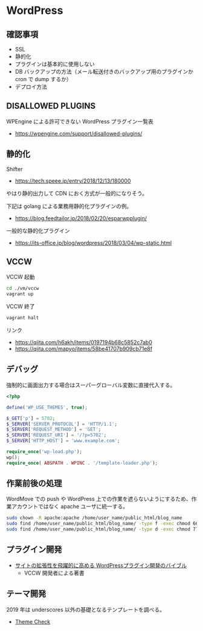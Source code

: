 # WordPress

## 確認事項

- SSL
- 静的化
- プラグインは基本的に使用しない
- DB バックアップの方法（メール転送付きのバックアップ用のプラグインか cron で dump するか）
- デプロイ方法

## DISALLOWED PLUGINS

WPEngine による許可できない WordPress プラグイン一覧表

- <https://wpengine.com/support/disallowed-plugins/>

## 静的化

Shifter

- <https://tech.speee.jp/entry/2018/12/13/180000>

やはり静的出力して CDN におく方式が一般的になりそう。

下記は golang による業務用静的化プラグインの例。

- <https://blog.feedtailor.jp/2018/02/20/esparwpplugin/>

一般的な静的化プラグイン

- <https://its-office.jp/blog/wordpress/2018/03/04/wp-static.html>

## VCCW

VCCW 起動

```bash
cd ./vm/vccw
vagrant up
```

VCCW 終了

```bash
vagrant halt
```

リンク

- <https://qiita.com/h6akh/items/0197194b68c5852c7ab0>
- <https://qiita.com/mapyo/items/58be41707b909cb71e8f>

## デバッグ

強制的に画面出力する場合はスーパーグローバル変数に直接代入する。

```php
<?php

define('WP_USE_THEMES', true);

$_GET['p'] = 5702;
$_SERVER['SERVER_PROTOCOL'] = 'HTTP/1.1';
$_SERVER['REQUEST_METHOD'] = 'GET';
$_SERVER['REQUEST_URI'] = '/?p=5702';
$_SERVER['HTTP_HOST'] = 'www.example.com';

require_once('wp-load.php');
wp();
require_once( ABSPATH . WPINC . '/template-loader.php');
```

## 作業前後の処理

WordMove での push や WordPress 上での作業を遮らないようにするため、作業アカウントではなく apache ユーザに統一する。

```bash
sudo chown -R apache:apache /home/user_name/public_html/blog_name
sudo find /home/user_name/public_html/blog_name/ -type f -exec chmod 664 {} \;
sudo find /home/user_name/public_html/blog_name/ -type d -exec chmod 775 {} \;
```

## プラグイン開発

- [サイトの拡張性を飛躍的に高める WordPressプラグイン開発のバイブル](https://www.amazon.co.jp/dp/4797373520/)
  - VCCW 開発者による著書

## テーマ開発

2019 年は underscores 以外の基礎となるテンプレートを調べる。

- [Theme Check](https://ja.wordpress.org/plugins/theme-check/)
